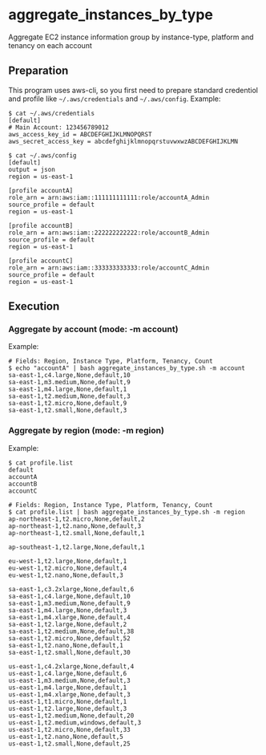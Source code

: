 # aggregate_instances_by_type
Aggregate EC2 instance information group by instance-type, platform and tenancy on each account

## Preparation
This program uses aws-cli, so you first need to prepare standard credentiol and profile like `~/.aws/credentials` and `~/.aws/config`.
Example:

```
$ cat ~/.aws/credentials
[default]
# Main Account: 123456789012
aws_access_key_id = ABCDEFGHIJKLMNOPQRST
aws_secret_access_key = abcdefghijklmnopqrstuvwxwzABCDEFGHIJKLMN

$ cat ~/.aws/config
[default]
output = json
region = us-east-1

[profile accountA]
role_arn = arn:aws:iam::111111111111:role/accountA_Admin
source_profile = default
region = us-east-1

[profile accountB]
role_arn = arn:aws:iam::222222222222:role/accountB_Admin
source_profile = default
region = us-east-1

[profile accountC]
role_arn = arn:aws:iam::333333333333:role/accountC_Admin
source_profile = default
region = us-east-1
```

## Execution
### Aggregate by account (mode: -m account)

Example:

```
# Fields: Region, Instance Type, Platform, Tenancy, Count
$ echo "accountA" | bash aggregate_instances_by_type.sh -m account
sa-east-1,c4.large,None,default,10
sa-east-1,m3.medium,None,default,9
sa-east-1,m4.large,None,default,1
sa-east-1,t2.medium,None,default,3
sa-east-1,t2.micro,None,default,9
sa-east-1,t2.small,None,default,3
```

### Aggregate by region (mode: -m region)

Example:

```
$ cat profile.list
default
accountA
accountB
accountC

# Fields: Region, Instance Type, Platform, Tenancy, Count
$ cat profile.list | bash aggregate_instances_by_type.sh -m region
ap-northeast-1,t2.micro,None,default,2
ap-northeast-1,t2.nano,None,default,3
ap-northeast-1,t2.small,None,default,1

ap-southeast-1,t2.large,None,default,1

eu-west-1,t2.large,None,default,1
eu-west-1,t2.micro,None,default,4
eu-west-1,t2.nano,None,default,3

sa-east-1,c3.2xlarge,None,default,6
sa-east-1,c4.large,None,default,10
sa-east-1,m3.medium,None,default,9
sa-east-1,m4.large,None,default,3
sa-east-1,m4.xlarge,None,default,4
sa-east-1,t2.large,None,default,2
sa-east-1,t2.medium,None,default,38
sa-east-1,t2.micro,None,default,52
sa-east-1,t2.nano,None,default,1
sa-east-1,t2.small,None,default,30

us-east-1,c4.2xlarge,None,default,4
us-east-1,c4.large,None,default,6
us-east-1,m3.medium,None,default,3
us-east-1,m4.large,None,default,1
us-east-1,m4.xlarge,None,default,3
us-east-1,t1.micro,None,default,1
us-east-1,t2.large,None,default,3
us-east-1,t2.medium,None,default,20
us-east-1,t2.medium,windows,default,3
us-east-1,t2.micro,None,default,33
us-east-1,t2.nano,None,default,5
us-east-1,t2.small,None,default,25
```


